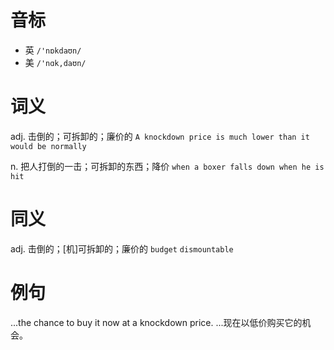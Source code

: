 # 音标

- 英 `/'nɒkdaʊn/`
- 美 `/'nɑk,daʊn/`

# 词义

adj. 击倒的；可拆卸的；廉价的
`A knockdown price is much lower than it would be normally`

n. 把人打倒的一击；可拆卸的东西；降价
`when a boxer falls down when he is hit`

# 同义

adj. 击倒的；[机]可拆卸的；廉价的
`budget` `dismountable`

# 例句

...the chance to buy it now at a knockdown price.
...现在以低价购买它的机会。


